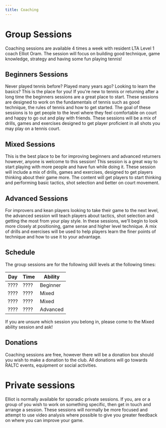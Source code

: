 ```yaml
---
title: Coaching
---
```


# Group Sessions 
Coaching sessions are available 4 times a week with resident LTA Level 1 coach Elliot Oram.
The session will focus on building good technique, game knowledge, strategy and having some fun playing tennis!

## Beginners Sessions
Never played tennis before? Played many years ago? Looking to learn the basics? This is the place for you!
If you're new to tennis or returning after a long time the beginners sessions are a great place to start.
These sessions are designed to work on the fundamentals of tennis such as good technique, the rules of tennis and how to get started.
The goal of these sessions is to get people to the level where they feel comfortable on court and happy to go out and play with friends.
These sessions will be a mix of drills, games and exercises designed to get player proficient in all shots you may play on a tennis court.

## Mixed Sessions
This is the best place to be for improving beginners and advanced returners however, anyone is welcome to this session!
This session is a great way to start playing with more people and have fun while doing it. 
These session will include a mix of drills, games and exercises, designed to get players thinking about their game more.
The content will get players to start thinking and performing basic tactics, shot selection and better on court movement.

## Advanced Sessions
For improvers and kean players looking to take their game to the next level, the advanced session will teach players about tactics,
shot selection and getting the most from your play style. In these sessions, we'll begin to look more closely at positioning, game sense 
and higher level technique. A mix of drills and exercises will be used to help players learn the finer points of 
technique and how to use it to your advantage.

## Schedule
The group sessions are for the following skill levels at the following times:


| Day           | Time          | Ability  |
| ------------- | ------------- | -------- |
| ????          | ????          | Beginner |
| ????          | ????          | Mixed    |
| ????          | ????          | Mixed    |
| ????          | ????          | Advanced |


If you are unsure which session you belong in, please come to the Mixed ability session and ask!

## Donations
Coaching sessions are free, however there will be a donation box should you wish to make a donation to the club.
All donations will go towards RALTC events, equipment or social activities.

# Private sessions
Elliot is normally available for sporadic private sessions. If you, are or a group of you wish to work on something specific, 
then get in touch and arrange a session. These sessions will normally be more focused and attempt to use video analysis where possible
to give you greater feedback on where you can improve your game. 